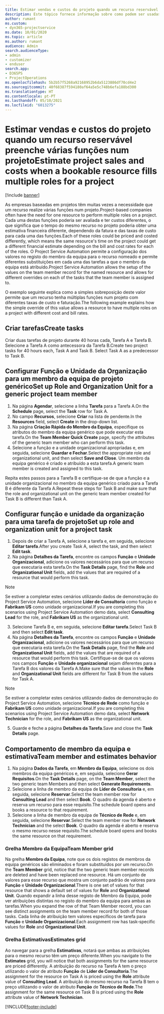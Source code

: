 ```yaml
---
title: Estimar vendas e custos do projeto quando um recurso reservável preenche várias funções num projeto
description: Este tópico fornece informação sobre como podem ser usadas as dimensões dos preços para suportar as estimativas de preços e custos para um recurso que preenche várias funções num projeto.
author: rumant
ms.custom:
- dyn365-projectservice
ms.date: 10/01/2020
ms.topic: article
ms.author: rumant
audience: Admin
search.audienceType:
- admin
- customizer
- enduser
search.app:
- D365PS
- ProjectOperations
ms.openlocfilehash: 5b2b57f5268a92168952b6da5123886df70cd4e2
ms.sourcegitcommit: 40f68387f594180af64a5e5c748b6efa188bd300
ms.translationtype: HT
ms.contentlocale: pt-PT
ms.lasthandoff: 05/10/2021
ms.locfileid: "6013275"
---
```

# <a name="estimate-project-sales-and-costs-when-a-bookable-resource-fills-multiple-roles-for-a-project"></a><span data-ttu-id="67f74-103">Estimar vendas e custos do projeto quando um recurso reservável preenche várias funções num projeto</span><span class="sxs-lookup"><span data-stu-id="67f74-103">Estimate project sales and costs when a bookable resource fills multiple roles for a project</span></span> 

[!include [banner](../includes/psa-now-project-operations.md)]

<span data-ttu-id="67f74-104">As empresas baseadas em projetos têm muitas vezes a necessidade que um recurso realize várias funções num projeto.</span><span class="sxs-lookup"><span data-stu-id="67f74-104">Project-based companies often have the need for one resource to perform multiple roles on a project.</span></span> <span data-ttu-id="67f74-105">Cada uma destas funções poderia ser avaliada e ter custos diferentes, o que significa que o tempo do mesmo recurso no projeto poderia obter uma estimativa financeira diferente, dependendo da fatura e das taxas de custo para cada uma das funções.</span><span class="sxs-lookup"><span data-stu-id="67f74-105">Each of these roles could be priced and costed differently, which means the same resource's time on the project could get a different financial estimate depending on the bill and cost rates for each of the roles.</span></span> <span data-ttu-id="67f74-106">O Project Service Automation permite a configuração dos valores no registo do membro da equipa para o recurso nomeado e permite diferentes substituições em cada uma das tarefas a que o membro da equipa está atribuído.</span><span class="sxs-lookup"><span data-stu-id="67f74-106">Project Service Automation allows the setup of the values on the team member record for the named resource and allows for different overrides on each of the tasks that the team member is assigned to.</span></span>

<span data-ttu-id="67f74-107">O exemplo seguinte explica como a simples sobreposição deste valor permite que um recurso tenha múltiplas funções num projeto com diferentes taxas de custo e faturação.</span><span class="sxs-lookup"><span data-stu-id="67f74-107">The following example  explains how the simple override of this value allows a resource to have multiple roles on a project with different cost and bill rates.</span></span>

## <a name="create-tasks"></a><span data-ttu-id="67f74-108">Criar tarefas</span><span class="sxs-lookup"><span data-stu-id="67f74-108">Create tasks</span></span>
<span data-ttu-id="67f74-109">Criar duas tarefas de projeto durante 40 horas cada, Tarefa A e Tarefa B. Selecione a Tarefa A como antecessora da Tarefa B.</span><span class="sxs-lookup"><span data-stu-id="67f74-109">Create two project tasks for 40 hours each, Task A and Task B. Select Task A as a predecessor to Task B.</span></span>

## <a name="set-up-role-and-organization-unit-for-a-generic-project-team-member"></a><span data-ttu-id="67f74-110">Configurar Função e Unidade da Organização para um membro da equipa de projeto genérico</span><span class="sxs-lookup"><span data-stu-id="67f74-110">Set up Role and Organization Unit for a generic project team member</span></span>

1. <span data-ttu-id="67f74-111">Na página **Agendar**, selecione a linha **Tarefa** para a Tarefa A.</span><span class="sxs-lookup"><span data-stu-id="67f74-111">On the **Schedule** page, select the **Task** row for Task A.</span></span> 
2. <span data-ttu-id="67f74-112">No campo **Recursos**, selecione **Criar** na lista de pendente.</span><span class="sxs-lookup"><span data-stu-id="67f74-112">In the **Resources** field, select **Create** in the drop-down list.</span></span>
3. <span data-ttu-id="67f74-113">Na página **Criação Rápida do Membro da Equipa**, especifique os atributos do membro da equipa genérico que pode executar esta tarefa.</span><span class="sxs-lookup"><span data-stu-id="67f74-113">On the **Team Member Quick Create** page, specify the attributes of the generic team member who can perform this task.</span></span>
4. <span data-ttu-id="67f74-114">Selecione a função e a unidade organizacional apropriadas e, em seguida, selecione **Guardar e Fechar**.</span><span class="sxs-lookup"><span data-stu-id="67f74-114">Select the appropriate role and organizational unit, and then select **Save and Close**.</span></span> <span data-ttu-id="67f74-115">Um membro da equipa genérico é criado e atribuído a esta tarefa.</span><span class="sxs-lookup"><span data-stu-id="67f74-115">A generic team member is created and assigned to this task.</span></span> 

<span data-ttu-id="67f74-116">Repita estes passos para a Tarefa B e certifique-se de que a função e a unidade organizacional no membro da equipa genérico criado para a Tarefa B é diferente da Tarefa A.</span><span class="sxs-lookup"><span data-stu-id="67f74-116">Repeat these steps for Task B and make sure that the role and organizational unit on the generic team member created for Task B is different than Task A.</span></span> 

## <a name="set-up-role-and-organization-unit-for-a-project-task"></a><span data-ttu-id="67f74-117">Configurar função e unidade da organização para uma tarefa de projeto</span><span class="sxs-lookup"><span data-stu-id="67f74-117">Set up role and organization unit for a project task</span></span>

1. <span data-ttu-id="67f74-118">Depois de criar a Tarefa A, selecione a tarefa e, em seguida, selecione **Editar tarefa**.</span><span class="sxs-lookup"><span data-stu-id="67f74-118">After you create Task A, select the task, and then select **Edit task**.</span></span>
2. <span data-ttu-id="67f74-119">Na página **Detalhes da Tarefa**, encontre os campos **Função** e **Unidade Organizacional**, adicione os valores necessários para que um recurso que executaria esta tarefa.</span><span class="sxs-lookup"><span data-stu-id="67f74-119">On the **Task Details** page, find the **Role** and **Organizational Unit** fields, add the values that are required of a resource that would perform this task.</span></span> 

  > [!NOTE]
  > <span data-ttu-id="67f74-120">Se estiver a completar estes cenários utilizando dados de demonstração do Project Service Automation, selecione **Líder de Consultoria** como função e **Fabrikam US** como unidade organizacional.</span><span class="sxs-lookup"><span data-stu-id="67f74-120">If you are completing this scenarios using Project Service Automation demo data, select **Consulting Lead** for the role, and **Fabrikam US** as the organizational unit.</span></span>

3. <span data-ttu-id="67f74-121">Selecione Tarefa B e, em seguida, selecione **Editar tarefa**.</span><span class="sxs-lookup"><span data-stu-id="67f74-121">Select Task B and then select **Edit task**.</span></span>
4. <span data-ttu-id="67f74-122">Na página **Detalhes da Tarefa**, encontre os campos **Função** e **Unidade Organizacional**, adicione os valores necessários para que um recurso que executaria esta tarefa.</span><span class="sxs-lookup"><span data-stu-id="67f74-122">On the **Task Details** page, find the **Role** and **Organizational Unit** fields, add the values that are required of a resource that would perform this task.</span></span> <span data-ttu-id="67f74-123">Certifique-se de que os valores nos campos **Função** e **Unidade organizacional** sejam diferentes para a Tarefa B dos valores da Tarefa A.</span><span class="sxs-lookup"><span data-stu-id="67f74-123">Make sure that the values in the **Role** and **Organizational Unit** fields are different for Task B from the values for Task A.</span></span> 

  > [!NOTE]
  > <span data-ttu-id="67f74-124">Se estiver a completar estes cenários utilizando dados de demonstração do Project Service Automation, selecione **Técnico de Rede** como função e **Fabrikam US** como unidade organizacional.</span><span class="sxs-lookup"><span data-stu-id="67f74-124">If you are completing this scenarios using Project Service Automation demo data, select **Network Technician** for the role, and **Fabrikam US** as the organizational unit.</span></span>

5. <span data-ttu-id="67f74-125">Guarde e feche a página **Detalhes da Tarefa**.</span><span class="sxs-lookup"><span data-stu-id="67f74-125">Save and close the **Task Details** page.</span></span> 

## <a name="team-member-and-estimates-behavior"></a><span data-ttu-id="67f74-126">Comportamento de membro da equipa e estimativa</span><span class="sxs-lookup"><span data-stu-id="67f74-126">Team member and estimates behavior</span></span> 

1. <span data-ttu-id="67f74-127">Na página **Dados da Tarefa**, em **Membro da Equipa**, selecione os dois membros da equipa genéricos e, em seguida, selecione **Gerar Requisitos**.</span><span class="sxs-lookup"><span data-stu-id="67f74-127">On the **Task Details** page, on the **Team Member**, select the two generic team Members and then select **Generate Requirements**.</span></span> 
2. <span data-ttu-id="67f74-128">Selecione a linha de membro da equipa de **Líder de Consultoria** e, em seguida, selecione **Reservar**.</span><span class="sxs-lookup"><span data-stu-id="67f74-128">Select the team member row for **Consulting Lead** and then select **Book**.</span></span> <span data-ttu-id="67f74-129">O quadro da agenda é aberto e reserva um recurso para esse requisito.</span><span class="sxs-lookup"><span data-stu-id="67f74-129">The schedule board opens and books a resource to that requirement.</span></span>
3. <span data-ttu-id="67f74-130">Selecione a linha de membro da equipa de **Técnico de Rede** e, em seguida, selecione **Reservar**.</span><span class="sxs-lookup"><span data-stu-id="67f74-130">Select the team member row for **Network Technician** and the select **Book**.</span></span> <span data-ttu-id="67f74-131">O quadro da agenda é aberto e reserva o mesmo recurso nesse requisito.</span><span class="sxs-lookup"><span data-stu-id="67f74-131">The schedule board opens and books the same resource on that requirement.</span></span>

### <a name="team-member-grid"></a><span data-ttu-id="67f74-132">Grelha Membro da Equipa</span><span class="sxs-lookup"><span data-stu-id="67f74-132">Team Member grid</span></span> 
<span data-ttu-id="67f74-133">Na grelha **Membro da Equipa**, note que os dois registos de membros da equipa genéricos são eliminados e foram substituídos por um recurso.</span><span class="sxs-lookup"><span data-stu-id="67f74-133">On the **Team Member** grid, notice that the two generic team member records are deleted and have been replaced one resource.</span></span> <span data-ttu-id="67f74-134">Há um conjunto de valores para esse recurso que mostra um conjunto padrão de valores para **Função** e **Unidade Organizacional**.</span><span class="sxs-lookup"><span data-stu-id="67f74-134">There is one set of values for that resource that shows a default set of values for **Role** and **Organizational Unit**.</span></span>
<span data-ttu-id="67f74-135">Quando expandir a linha desse registo de Membro da Equipa, pode ver atribuições distintas no registo do membro da equipa para ambas as tarefas.</span><span class="sxs-lookup"><span data-stu-id="67f74-135">When you expand the row of that Team Member record, you can see distinct assignments on the team member record for both of those tasks.</span></span> <span data-ttu-id="67f74-136">Cada linha de atribuição tem valores específicos de tarefa para **Função** e **Unidade Organizacional**.</span><span class="sxs-lookup"><span data-stu-id="67f74-136">Each assignment row has task-specific values for **Role** and **Organizational Unit**.</span></span> 

### <a name="estimates-grid"></a><span data-ttu-id="67f74-137">Grelha Estimativas</span><span class="sxs-lookup"><span data-stu-id="67f74-137">Estimates grid</span></span> 
<span data-ttu-id="67f74-138">Ao navegar para a grelha **Estimativas**, notará que ambas as atribuições para o mesmo recurso têm um preço diferente.</span><span class="sxs-lookup"><span data-stu-id="67f74-138">When you navigate to the **Estimates** grid, you will notice that both assignments for the same resource are priced differently.</span></span>
<span data-ttu-id="67f74-139">A atribuição do recurso na Tarefa A tem o preço utilizando o valor de atributo **Função** de **Líder de Consultoria**.</span><span class="sxs-lookup"><span data-stu-id="67f74-139">The assignment for the resource on Task A is priced using the **Role** attribute value of **Consulting Lead**.</span></span> <span data-ttu-id="67f74-140">A atribuição do mesmo recurso na Tarefa B tem o preço utilizando o valor de atributo **Função** de **Técnico de Rede**.</span><span class="sxs-lookup"><span data-stu-id="67f74-140">The assignment for the same resource on Task B is priced using the **Role** attribute value of **Network Technician**.</span></span>



[!INCLUDE[footer-include](../includes/footer-banner.md)]